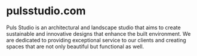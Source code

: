 # pulsstudio.com
Puls Studio is an architectural and landscape studio that aims to create sustainable and innovative designs that enhance the built environment. We are dedicated to providing exceptional service to our clients and creating spaces that are not only beautiful but functional as well.
